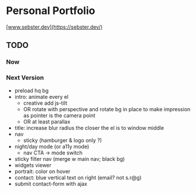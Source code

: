 # Personal Portfolio

[www.sebster.dev](https://sebster.dev/)

## TODO

### Now

### Next Version

- preload hq bg
- intro: animate every el
  - creative add js-tilt
  - OR rotate with perspective and rotate bg in place to make impression as pointer is the camera point
  - OR at least parallax
- title: increase blur radius the closer the el is to window middle
- nav
  - sticky (hamburger & logo only ?)
- night/day mode (or a11y mode)
  - nav CTA -> mode switch
- sticky filter nav (merge w main nav; black bg)
- widgets viewer
- portrait: color on hover
- contact: blue vertical text on right (email? not s.r@g)
- submit contact-form with ajax
